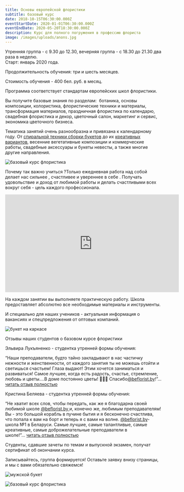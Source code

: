 ```yaml
---
title: Основы европейской флористики
subtitle: базовый курс
date: 2018-10-15T06:30:00.000Z
eventStartDate: 2020-01-01T06:30:00.000Z
eventEndDate: 2020-05-20T18:30:00.000Z
description: Курс для полного погружения в профессию флориста
image: /images/uploads/anons.jpg
---
```

Утренняя группа - с 9.30 до 12.30, вечерняя группа - с 18.30 до 21.30 два раза в неделю. \
Старт: январь 2020  года.

Продолжительность обучения: три и шесть месяцев.

Стоимость обучения - 400 бел. руб. в месяц.

Программа соответствует стандартам европейских школ флористики.

Вы получите базовые знания по разделам:  ботаника, основы композиции, колористика, флористические техники и материалы, трансформация материалов, праздничная флористика по календарю, свадебная флористика и декор, цветочный салон, маркетинг и сервис, экономика цветочного бизнеса.

Тематика занятий очень разнообразна и привязана к календарному году. От [спиральной техники сборки букетов](http://www.beflorist.by/blog/start-novogo-kursa/) до их [креативных вариантов](http://www.beflorist.by/blog/vesennij-buket/), весенние вегетативные композиции и коммерческие работы, свадебные аксессуары и букеты невесты, а также многие другие направления.

![базовый курс флористика](/images/uploads/DSCF2938.jpg)

Почему так важно учиться ?Только ежедневная работа над собой делает нас сильнее , счастливее и увереннее в себе . Получать удовольствие и доход от любимой работы и делать счастливыми всех вокруг себя - цель каждого профессионала.

<iframe width="560" height="315" src="https://www.youtube.com/embed/1iDe2LcKBf4" frameborder="0" allow="autoplay; encrypted-media" allowfullscreen></iframe>

На каждом занятии вы выполняете практическую работу. Школа предоставляет абсолютно все необходимые материалы и инструменты.

И специально для наших учеников - актуальная информация о вакансиях и спецпредложения от оптовых компаний.

![букет на каркасе](/images/uploads/DSCF3301.jpg)

Отзывы наших студентов о базовом курсе флористики 

Эльвира Лукъяненко - студентка утренней формы обучения:

“Наши преподаватели, будто тайно закладывают в нас частичку нежности и женственности, от каждого занятия ты не можешь отойти и светишься счастьем! Глаза выдают! Этим хочется заниматься и развиваться! Самое лучшее, когда есть радость, счастье, стремление, любовь и цветы....В доме постоянно цветы! 🌸🌸🌸 Спасибо[@beflorist.by](https://www.instagram.com/beflorist.by/)!”… [читать отзыв полностью](https://www.instagram.com/p/BeIeN-hHK6c/)

Кристина Беляева - студентка утренней формы обучения:

“Не хватит всех слов, чтобы передать, как же я благодарна своей любимой школе [@beflorist.by ](https://www.instagram.com/beflorist.by/)и, конечно же, любимым преподавателям! Вы - это большой корабль в пучине бытия и я бесконечно счастлива, что попала к вам на борт и теперь я с вами на волне. [@beflorist.by](https://www.instagram.com/beflorist.by/)- школа №1 в Беларуси. Самые лучшие, самые талантливые, самые креативные, самые доброжелательные преподаватели в школе!”… [читать отзыв полностью](https://www.instagram.com/p/BeISolgBaiC/)

Студенты, сдавшие зачеты по темам и выпускной экзамен, получат сертификат об окончании курса.

Записывайтесь, группа формируется!
Оставьте заявку внизу страницы, и мы с вами обязательно свяжемся!

![мужской букет](/images/uploads/DSCF1296.jpg)

![базовый курс флористика](/images/uploads/DSCF2545.jpg)
